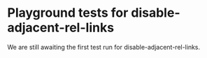 # Playground tests for disable-adjacent-rel-links
We are still awaiting the first test run for disable-adjacent-rel-links.
